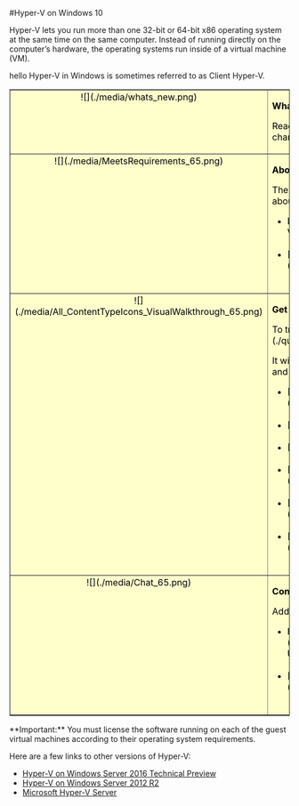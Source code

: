 #Hyper-V on Windows 10

Hyper-V lets you run more than one 32-bit or 64-bit x86 operating system at the same time on the same computer.
Instead of running directly on the computer’s hardware, the operating systems run inside of a virtual machine (VM).

hello
Hyper-V in Windows is sometimes referred to as Client Hyper-V.

<table border="1" style="background-color:FFFFCC;border-collapse:collapse;border:1px solid FFCC00;color:000000;width:100%" cellpadding="15" cellspacing="3">
  <tr valign="top">
    <td>
      <center caps_internal_Id="084a2922-b160-4a5a-a076-4bc997d1c2e4">![](./media/whats_new.png)</center>
    </td>
    <td valign="top">
      <p>
        <strong caps_internal_Id="50cddc4a-c781-4c9f-8cb1-f0fbb048ea06">What's new in Hyper-V?</strong>
      </p>
      <p caps_internal_Id="560c37ae-f6d0-45c5-acd1-216905aceb5c">Read [What's New](./about/whats_new.md) to learn about new and changed features for Hyper-V in Windows 10.</p>
    </td>
  </tr>
  <tr valign="top">
    <td>
      <center caps_internal_Id="d0f8e9a0-a7b5-4992-a879-dc85126499be">![](./media/MeetsRequirements_65.png)</center>
    </td>
    <td valign="top">
      <p>
        <strong caps_internal_Id="47279a39-4583-460e-ba43-88a3eac1977a">About Hyper-V on Windows</strong>
      </p>
      <p caps_internal_Id="e984bf36-af15-4412-b9b4-1577d60f783a">The following articles provide an introduction to and information about Hyper-V on Windows.</p>
      <ul>
        <li class="unordered"> Learn more about virtualization with this [introduction to Hyper-V](./about/hyperv_on_windows.md).<br caps_internal_Id="9c833f69-226c-405e-be0d-2247d24c5326" /><br caps_internal_Id="8aaed791-7dda-4c6d-8bd4-ddcd36dad7a4" /></li>
        <li class="unordered">[Supported guest operating systems](about\supported_guest_os.md)<br caps_internal_Id="83ca42c6-7b25-4d51-8a6b-515602e67324" /><br caps_internal_Id="dc2fb1de-5439-400d-bef0-98442e0bd128" /></li>
      </ul>
    </td>
  </tr>
  <tr valign="top">
    <td>
      <center caps_internal_Id="fec37c44-3f93-445d-8041-b88f08ce7dc1">![](./media/All_ContentTypeIcons_VisualWalkthrough_65.png)</center>
    </td>
    <td valign="top">
      <p>
        <strong caps_internal_Id="d9330e7b-1762-4ef6-a151-48371d4e7257">Get started with Hyper-V</strong>
      </p>
      <p caps_internal_Id="4a5b547f-7c0a-407e-96fa-06e6d823ed27">To try out Hyper-V, follow this [walkthrough](./quick_start/walkthrough.md).</p>
      <p caps_internal_Id="8c386822-dc4a-43d5-b757-ca9268aa0002">It will walk you through enabling Hyper-V, creating a virtual machine, and simple management through Hyper-V Manager and PowerShell.</p>
      <ul>
        <li class="unordered">[Check system requirements](quick_start\walkthrough_compatibility.md)<br caps_internal_Id="56c31dca-f8cf-453e-b628-3dcf3a60c2c5" /><br caps_internal_Id="ce0d8416-4b57-4c1a-8706-f549431a5e83" /></li>
        <li class="unordered">[Install Hyper-V](quick_start\walkthrough_install.md)<br caps_internal_Id="6ff4c653-205d-431b-a912-9d47f0227c6f" /><br caps_internal_Id="8f3a0d3f-59bf-4cb7-9b95-57386101d347" /></li>
        <li class="unordered">[Create a switch](quick_start\walkthrough_virtual_switch.md)<br caps_internal_Id="3537dbeb-6da3-421b-8b04-df395423aed0" /><br caps_internal_Id="1e4f73f6-3389-4f0b-b61f-d52c4a880b6a" /></li>
        <li class="unordered">[Create a virtual machine](quick_start\walkthrough_create_vm.md)<br caps_internal_Id="f4469097-9f2e-4763-bf81-fede235c52e6" /><br caps_internal_Id="3e98d2ac-4f1f-4f8d-8182-dabbb110a53a" /></li>
        <li class="unordered">[Experiment with checkpoints](quick_start\walkthrough_checkpoints.md)<br caps_internal_Id="b6fc80e8-3b6f-4bc6-956d-973265b7fc58" /><br caps_internal_Id="c9f0bd78-f943-49e4-81a9-abdf688b1dd9" /></li>
        <li class="unordered">[Experiment with PowerShell](quick_start\walkthrough_powershell.md)<br caps_internal_Id="2d264fd2-9fa0-4712-b7c1-31932d64162b" /><br caps_internal_Id="f66aab8a-a440-44a1-a83c-d26ec5b00ed3" /></li>
      </ul>
    </td>
  </tr>
  <tr valign="top">
    <td>
      <center caps_internal_Id="53dc76a3-6235-46b9-8d2d-55d36f485824">![](./media/Chat_65.png)</center>
    </td>
    <td valign="top">
      <p>
        <strong caps_internal_Id="45885ec2-c9c5-449b-b7ba-d8987934667f">Connect with Community and Support</strong>
      </p>
      <p caps_internal_Id="35836bf7-05ba-449d-bf2a-57b98083e586">Additional technical support and community resources</p>
      <ul>
        <li class="unordered"> Have questions? Ask them on the [Hyper-V forums](https://social.technet.microsoft.com/Forums/windowsserver/en-US/home?forum=winserverhyperv)<br caps_internal_Id="9c2f0984-78df-4e85-8185-02816c792e13" /><br caps_internal_Id="ac99047d-3ebe-42e3-afbe-cb9f8fb9288b" /></li>
        <li class="unordered">[Community Resources for Hyper-V and Windows Containers](..\community\community_overview.md)<br caps_internal_Id="cd7fe99c-6c31-4718-bb79-205c0b0e2810" /><br caps_internal_Id="0b4f6220-f88a-4cd3-87fa-527bdcb588cd" /></li>
      </ul>
    </td>
  </tr>
</table>
**Important:** You must license the software running on each of the guest virtual machines according to their operating system requirements.

Here are a few links to other versions of Hyper-V:

*   [Hyper-V on Windows Server 2016 Technical Preview](https://technet.microsoft.com/en-us/library/mt126117.aspx)
*   [Hyper-V on Windows Server 2012 R2](https://technet.microsoft.com/en-us/library/hh831531.aspx)
*   [Microsoft Hyper-V Server](https://technet.microsoft.com/library/hh923062.aspx)


